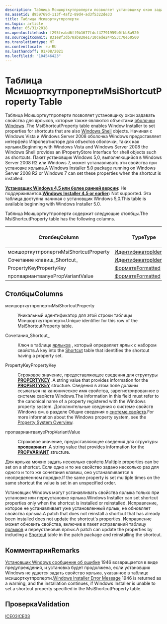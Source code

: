 ```yaml
---
description: Таблица Мсишорткутпроперти позволяет установщику окон задавать свойства для ярлыков, которые также являются объектами оболочки Windows.
ms.assetid: d959769d-113f-4af2-89d4-ad3f5322de33
title: Таблица Мсишорткутпроперти
ms.topic: article
ms.date: 05/31/2018
ms.openlocfilehash: f295feabd6ff9b1677fdcf47791959b0fbb8a920
ms.sourcegitcommit: 831e8f3db78ab820e1710cede244553c70e50500
ms.translationtype: MT
ms.contentlocale: ru-RU
ms.lasthandoff: 01/08/2021
ms.locfileid: "104546423"
---
```

# <a name="msishortcutproperty-table"></a><span data-ttu-id="e75fc-103">Таблица Мсишорткутпроперти</span><span class="sxs-lookup"><span data-stu-id="e75fc-103">MsiShortcutProperty Table</span></span>

<span data-ttu-id="e75fc-104">Таблица Мсишорткутпроперти позволяет установщику окон задавать свойства для ярлыков, которые также являются объектами [оболочки Windows](/previous-versions/windows/desktop/legacy/bb773177(v=vs.85)) .</span><span class="sxs-lookup"><span data-stu-id="e75fc-104">The MsiShortcutProperty table enables Window Installer to set properties for shortcuts that are also [Windows Shell](/previous-versions/windows/desktop/legacy/bb773177(v=vs.85)) objects.</span></span> <span data-ttu-id="e75fc-105">Начиная с Windows Vista и Windows Server 2008 оболочка Windows предоставляет интерфейс Ипропертисторе для объектов оболочки, таких как ярлыки.</span><span class="sxs-lookup"><span data-stu-id="e75fc-105">Beginning with Windows Vista and Windows Server 2008 the Windows Shell provides an IPropertyStore Interface for shell objects such as shortcuts.</span></span> <span data-ttu-id="e75fc-106">Пакет установщик Windows 5,0, выполняющийся в Windows Server 2008 R2 или Windows 7, может устанавливать эти свойства при установке ярлыка.</span><span class="sxs-lookup"><span data-stu-id="e75fc-106">A Windows Installer 5.0 package running on Windows Server 2008 R2 or Windows 7 can set these properties when the shortcut is installed.</span></span>

<span data-ttu-id="e75fc-107">**[Установщик Windows 4,5 или более ранней версии](not-supported-in-windows-installer-4-5.md):** Не поддерживается.</span><span class="sxs-lookup"><span data-stu-id="e75fc-107">**[Windows Installer 4.5 or earlier](not-supported-in-windows-installer-4-5.md):** Not supported.</span></span> <span data-ttu-id="e75fc-108">Эта таблица доступна начиная с установщик Windows 5,0.</span><span class="sxs-lookup"><span data-stu-id="e75fc-108">This table is available beginning with Windows Installer 5.0.</span></span>

<span data-ttu-id="e75fc-109">Таблица Мсишорткутпроперти содержит следующие столбцы.</span><span class="sxs-lookup"><span data-stu-id="e75fc-109">The MsiShortcutProperty table has the following columns.</span></span>



| <span data-ttu-id="e75fc-110">Столбец</span><span class="sxs-lookup"><span data-stu-id="e75fc-110">Column</span></span>              | <span data-ttu-id="e75fc-111">Type</span><span class="sxs-lookup"><span data-stu-id="e75fc-111">Type</span></span>                         | <span data-ttu-id="e75fc-112">Ключ</span><span class="sxs-lookup"><span data-stu-id="e75fc-112">Key</span></span> | <span data-ttu-id="e75fc-113">Допускает значения NULL</span><span class="sxs-lookup"><span data-stu-id="e75fc-113">Nullable</span></span> |
|---------------------|------------------------------|-----|----------|
| <span data-ttu-id="e75fc-114">мсишорткутпроперти</span><span class="sxs-lookup"><span data-stu-id="e75fc-114">MsiShortcutProperty</span></span> | [<span data-ttu-id="e75fc-115">Идентификатор</span><span class="sxs-lookup"><span data-stu-id="e75fc-115">Identifier</span></span>](identifier.md) | <span data-ttu-id="e75fc-116">Да</span><span class="sxs-lookup"><span data-stu-id="e75fc-116">Y</span></span>   | <span data-ttu-id="e75fc-117">Нет</span><span class="sxs-lookup"><span data-stu-id="e75fc-117">N</span></span>        |
| <span data-ttu-id="e75fc-118">Сочетание клавиш\_</span><span class="sxs-lookup"><span data-stu-id="e75fc-118">Shortcut\_</span></span>          | [<span data-ttu-id="e75fc-119">Идентификатор</span><span class="sxs-lookup"><span data-stu-id="e75fc-119">Identifier</span></span>](identifier.md) | <span data-ttu-id="e75fc-120">Нет</span><span class="sxs-lookup"><span data-stu-id="e75fc-120">N</span></span>   | <span data-ttu-id="e75fc-121">Нет</span><span class="sxs-lookup"><span data-stu-id="e75fc-121">N</span></span>        |
| <span data-ttu-id="e75fc-122">PropertyKey</span><span class="sxs-lookup"><span data-stu-id="e75fc-122">PropertyKey</span></span>         | [<span data-ttu-id="e75fc-123">Формате</span><span class="sxs-lookup"><span data-stu-id="e75fc-123">Formatted</span></span>](formatted.md)   | <span data-ttu-id="e75fc-124">Нет</span><span class="sxs-lookup"><span data-stu-id="e75fc-124">N</span></span>   | <span data-ttu-id="e75fc-125">Нет</span><span class="sxs-lookup"><span data-stu-id="e75fc-125">N</span></span>        |
| <span data-ttu-id="e75fc-126">пропвариантвалуе</span><span class="sxs-lookup"><span data-stu-id="e75fc-126">PropVariantValue</span></span>    | [<span data-ttu-id="e75fc-127">Формате</span><span class="sxs-lookup"><span data-stu-id="e75fc-127">Formatted</span></span>](formatted.md)   | <span data-ttu-id="e75fc-128">Нет</span><span class="sxs-lookup"><span data-stu-id="e75fc-128">N</span></span>   | <span data-ttu-id="e75fc-129">Нет</span><span class="sxs-lookup"><span data-stu-id="e75fc-129">N</span></span>        |



 

## <a name="columns"></a><span data-ttu-id="e75fc-130">Столбцы</span><span class="sxs-lookup"><span data-stu-id="e75fc-130">Columns</span></span>

<dl> <dt>

<span data-ttu-id="e75fc-131"><span id="MsiShortcutProperty"></span><span id="msishortcutproperty"></span><span id="MSISHORTCUTPROPERTY"></span>мсишорткутпроперти</span><span class="sxs-lookup"><span data-stu-id="e75fc-131"><span id="MsiShortcutProperty"></span><span id="msishortcutproperty"></span><span id="MSISHORTCUTPROPERTY"></span>MsiShortcutProperty</span></span>
</dt> <dd>

<span data-ttu-id="e75fc-132">Уникальный идентификатор для этой строки таблицы Мсишорткутпроперти.</span><span class="sxs-lookup"><span data-stu-id="e75fc-132">Unique identifier for this row of the MsiShortcutProperty table.</span></span>

</dd> <dt>

<span data-ttu-id="e75fc-133"><span id="Shortcut_"></span><span id="shortcut_"></span><span id="SHORTCUT_"></span>Сочетания\_</span><span class="sxs-lookup"><span data-stu-id="e75fc-133"><span id="Shortcut_"></span><span id="shortcut_"></span><span id="SHORTCUT_"></span>Shortcut\_</span></span>
</dt> <dd>

<span data-ttu-id="e75fc-134">Ключ в таблице [ярлыков](shortcut-table.md) , который определяет ярлык с набором свойств.</span><span class="sxs-lookup"><span data-stu-id="e75fc-134">A key into the [Shortcut](shortcut-table.md) table that identifies the shortcut having a property set.</span></span>

</dd> <dt>

<span data-ttu-id="e75fc-135"><span id="PropertyKey"></span><span id="propertykey"></span><span id="PROPERTYKEY"></span>PropertyKey</span><span class="sxs-lookup"><span data-stu-id="e75fc-135"><span id="PropertyKey"></span><span id="propertykey"></span><span id="PROPERTYKEY"></span>PropertyKey</span></span>
</dt> <dd>

<span data-ttu-id="e75fc-136">Строковое значение, предоставляющее сведения для структуры [**PROPERTYKEY**](/windows/win32/api/wtypes/ns-wtypes-propertykey) .</span><span class="sxs-lookup"><span data-stu-id="e75fc-136">A string value that provides information for the [**PROPERTYKEY**](/windows/win32/api/wtypes/ns-wtypes-propertykey) structure.</span></span> <span data-ttu-id="e75fc-137">Сведения в этом поле должны ссылаться на каноническое имя свойства, зарегистрированное в системе свойств Windows.</span><span class="sxs-lookup"><span data-stu-id="e75fc-137">The information in this field must refer to the canonical name of a property registered with the Windows property system.</span></span> <span data-ttu-id="e75fc-138">Дополнительные сведения о системе свойств Windows см. в разделе Общие сведения о [системе свойств](/previous-versions//bb776909(v=vs.85)).</span><span class="sxs-lookup"><span data-stu-id="e75fc-138">For more information about the Windows property system, see the [Property System Overview](/previous-versions//bb776909(v=vs.85)).</span></span>

</dd> <dt>

<span data-ttu-id="e75fc-139"><span id="PropVariantValue"></span><span id="propvariantvalue"></span><span id="PROPVARIANTVALUE"></span>пропвариантвалуе</span><span class="sxs-lookup"><span data-stu-id="e75fc-139"><span id="PropVariantValue"></span><span id="propvariantvalue"></span><span id="PROPVARIANTVALUE"></span>PropVariantValue</span></span>
</dt> <dd>

<span data-ttu-id="e75fc-140">Строковое значение, предоставляющее сведения для структуры [**пропвариант**](/windows/win32/api/propidlbase/ns-propidlbase-propvariant) .</span><span class="sxs-lookup"><span data-stu-id="e75fc-140">A string value that provides information for the [**PROPVARIANT**](/windows/win32/api/propidlbase/ns-propidlbase-propvariant) structure.</span></span>

</dd> </dl>

<span data-ttu-id="e75fc-141">Для ярлыка можно задать несколько свойств.</span><span class="sxs-lookup"><span data-stu-id="e75fc-141">Multiple properties can be set on a shortcut.</span></span> <span data-ttu-id="e75fc-142">Если одно и то же свойство задано несколько раз для одного и того же сочетания клавиш, оно устанавливается в неопределенном порядке.</span><span class="sxs-lookup"><span data-stu-id="e75fc-142">If the same property is set multiple times on the same shortcut the value is set in an unspecified order.</span></span>

<span data-ttu-id="e75fc-143">Установщик Windows могут устанавливать свойства ярлыка только при установке или переустановке ярлыка.</span><span class="sxs-lookup"><span data-stu-id="e75fc-143">Windows Installer can set shortcut properties only when the shortcut is installed or reinstalled.</span></span> <span data-ttu-id="e75fc-144">Исправление, которое не устанавливает уже установленный ярлык, не обновляет свойства ярлыка.</span><span class="sxs-lookup"><span data-stu-id="e75fc-144">A patch that does not reinstall a shortcut that has already been installed does not update the shortcut's properties.</span></span> <span data-ttu-id="e75fc-145">Исправление может обновить свойства, включив в пакет исправлений таблицу [ярлыков](shortcut-table.md) и переустановив ярлык.</span><span class="sxs-lookup"><span data-stu-id="e75fc-145">A patch can update the properties by including a [Shortcut](shortcut-table.md) table in the patch package and reinstalling the shortcut.</span></span>

## <a name="remarks"></a><span data-ttu-id="e75fc-146">Комментарии</span><span class="sxs-lookup"><span data-stu-id="e75fc-146">Remarks</span></span>

<span data-ttu-id="e75fc-147">[Установщик Windows сообщение об ошибке](windows-installer-error-messages.md) 1946 возвращается в виде предупреждения, и установка будет продолжена, если установщик Windows не удается задать свойство ярлыка, указанное в таблице мсишорткутпроперти.</span><span class="sxs-lookup"><span data-stu-id="e75fc-147">[Windows Installer Error Message](windows-installer-error-messages.md) 1946 is returned as a warning, and the installation continues, if Windows Installer is unable to set a shortcut property specified in the MsiShortcutProperty table.</span></span>

## <a name="validation"></a><span data-ttu-id="e75fc-148">Проверка</span><span class="sxs-lookup"><span data-stu-id="e75fc-148">Validation</span></span>

<dl>

[<span data-ttu-id="e75fc-149">ICE03</span><span class="sxs-lookup"><span data-stu-id="e75fc-149">ICE03</span></span>](ice03.md)  
</dl>

 

 
